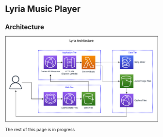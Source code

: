 # Lyria Music Player

## Architecture

![Architecture Diagram](diagrams/lyria_serverless.png)

The rest of this page is in progress
